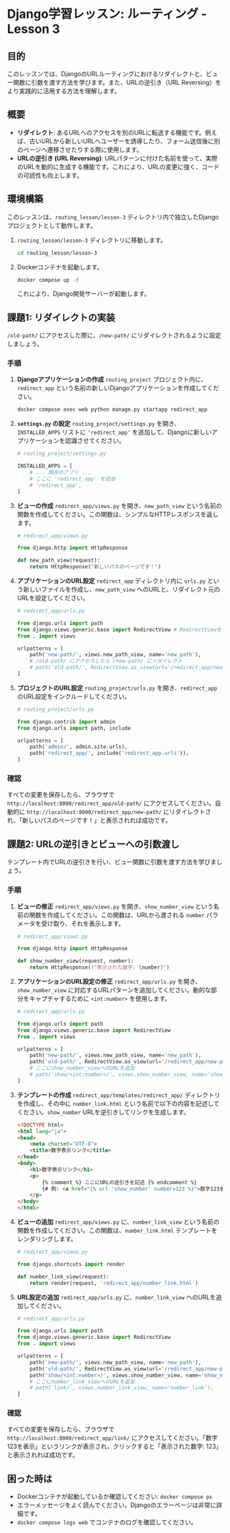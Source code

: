 # Django学習レッスン: ルーティング - Lesson 3

## 目的

このレッスンでは、DjangoのURLルーティングにおけるリダイレクトと、ビュー関数に引数を渡す方法を学びます。また、URLの逆引き（URL Reversing）をより実践的に活用する方法を理解します。

## 概要

*   **リダイレクト**: あるURLへのアクセスを別のURLに転送する機能です。例えば、古いURLから新しいURLへユーザーを誘導したり、フォーム送信後に別のページへ遷移させたりする際に使用します。
*   **URLの逆引き (URL Reversing)**: URLパターンに付けた名前を使って、実際のURLを動的に生成する機能です。これにより、URLの変更に強く、コードの可読性も向上します。

## 環境構築

このレッスンは、`routing_lesson/lesson-3` ディレクトリ内で独立したDjangoプロジェクトとして動作します。

1.  `routing_lesson/lesson-3` ディレクトリに移動します。
    ```bash
    cd routing_lesson/lesson-3
    ```
2.  Dockerコンテナを起動します。
    ```bash
    docker compose up -d
    ```
    これにより、Django開発サーバーが起動します。

## 課題1: リダイレクトの実装

`/old-path/` にアクセスした際に、`/new-path/` にリダイレクトされるように設定しましょう。

### 手順

1.  **Djangoアプリケーションの作成**
    `routing_project` プロジェクト内に、`redirect_app` という名前の新しいDjangoアプリケーションを作成してください。
    ```bash
    docker compose exec web python manage.py startapp redirect_app
    ```

2.  **`settings.py` の設定**
    `routing_project/settings.py` を開き、`INSTALLED_APPS` リストに `'redirect_app'` を追加して、Djangoに新しいアプリケーションを認識させてください。

    ```python
    # routing_project/settings.py

    INSTALLED_APPS = [
        # ... 既存のアプリ ...
        # ここに 'redirect_app' を追加
        # 'redirect_app',
    ]
    ```

3.  **ビューの作成**
    `redirect_app/views.py` を開き、`new_path_view` という名前の関数を作成してください。この関数は、シンプルなHTTPレスポンスを返します。

    ```python
    # redirect_app/views.py

    from django.http import HttpResponse

    def new_path_view(request):
        return HttpResponse("新しいパスのページです！")
    ```

4.  **アプリケーションのURL設定**
    `redirect_app` ディレクトリ内に `urls.py` という新しいファイルを作成し、`new_path_view` へのURLと、リダイレクト元のURLを設定してください。

    ```python
    # redirect_app/urls.py

    from django.urls import path
    from django.views.generic.base import RedirectView # RedirectViewをインポート
    from . import views

    urlpatterns = [
        path('new-path/', views.new_path_view, name='new_path'),
        # /old-path/ にアクセスしたら /new-path/ にリダイレクト
        # path('old-path/', RedirectView.as_view(url='/redirect_app/new-path/'), name='old_path'),
    ]
    ```

5.  **プロジェクトのURL設定**
    `routing_project/urls.py` を開き、`redirect_app` のURL設定をインクルードしてください。

    ```python
    # routing_project/urls.py

    from django.contrib import admin
    from django.urls import path, include

    urlpatterns = [
        path('admin/', admin.site.urls),
        path('redirect_app/', include('redirect_app.urls')),
    ]
    ```

### 確認

すべての変更を保存したら、ブラウザで `http://localhost:8000/redirect_app/old-path/` にアクセスしてください。自動的に `http://localhost:8000/redirect_app/new-path/` にリダイレクトされ、「新しいパスのページです！」と表示されれば成功です。

## 課題2: URLの逆引きとビューへの引数渡し

テンプレート内でURLの逆引きを行い、ビュー関数に引数を渡す方法を学びましょう。

### 手順

1.  **ビューの修正**
    `redirect_app/views.py` を開き、`show_number_view` という名前の関数を作成してください。この関数は、URLから渡される `number` パラメータを受け取り、それを表示します。

    ```python
    # redirect_app/views.py

    from django.http import HttpResponse

    def show_number_view(request, number):
        return HttpResponse(f"表示された数字: {number}")
    ```

2.  **アプリケーションのURL設定の修正**
    `redirect_app/urls.py` を開き、`show_number_view` に対応するURLパターンを追加してください。動的な部分をキャプチャするために `<int:number>` を使用します。

    ```python
    # redirect_app/urls.py

    from django.urls import path
    from django.views.generic.base import RedirectView
    from . import views

    urlpatterns = [
        path('new-path/', views.new_path_view, name='new_path'),
        path('old-path/', RedirectView.as_view(url='/redirect_app/new-path/'), name='old_path'),
        # ここにshow_number_viewへのURLを追加
        # path('show/<int:number>/', views.show_number_view, name='show_number'),
    ]
    ```

3.  **テンプレートの作成**
    `redirect_app/templates/redirect_app/` ディレクトリを作成し、その中に `number_link.html` という名前で以下の内容を記述してください。`show_number` URLを逆引きしてリンクを生成します。

    ```html
    <!DOCTYPE html>
    <html lang="ja">
    <head>
        <meta charset="UTF-8">
        <title>数字表示リンク</title>
    </head>
    <body>
        <h1>数字表示リンク</h1>
        <p>
            {% comment %} ここにURLの逆引きを記述 {% endcomment %}
            {# 例: <a href="{% url 'show_number' number=123 %}">数字123を表示</a> #}
        </p>
    </body>
    </html>
    ```

4.  **ビューの追加**
    `redirect_app/views.py` に、`number_link_view` という名前の関数を作成してください。この関数は、`number_link.html` テンプレートをレンダリングします。

    ```python
    # redirect_app/views.py

    from django.shortcuts import render

    def number_link_view(request):
        return render(request, 'redirect_app/number_link.html')
    ```

5.  **URL設定の追加**
    `redirect_app/urls.py` に、`number_link_view` へのURLを追加してください。

    ```python
    # redirect_app/urls.py

    from django.urls import path
    from django.views.generic.base import RedirectView
    from . import views

    urlpatterns = [
        path('new-path/', views.new_path_view, name='new_path'),
        path('old-path/', RedirectView.as_view(url='/redirect_app/new-path/'), name='old_path'),
        path('show/<int:number>/', views.show_number_view, name='show_number'),
        # ここにnumber_link_viewへのURLを追加
        # path('link/', views.number_link_view, name='number_link'),
    ]
    ```

### 確認

すべての変更を保存したら、ブラウザで `http://localhost:8000/redirect_app/link/` にアクセスしてください。「数字123を表示」というリンクが表示され、クリックすると「表示された数字: 123」と表示されれば成功です。

## 困った時は

*   Dockerコンテナが起動しているか確認してください: `docker compose ps`
*   エラーメッセージをよく読んでください。Djangoのエラーページは非常に詳細です。
*   `docker compose logs web` でコンテナのログを確認してください。

